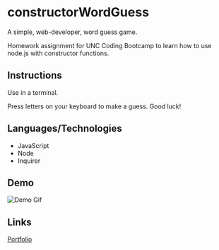 # constructorWordGuess
A simple, web-developer, word guess game.

Homework assignment for UNC Coding Bootcamp to learn how to use node.js with constructor functions.


## Instructions
Use in a terminal.

Press letters on your keyboard to make a guess. Good luck!

## Languages/Technologies 
* JavaScript
* Node
* Inquirer

## Demo
![Demo Gif](demo.gif)

## Links
[Portfolio](https://lmboyle.github.io/)
